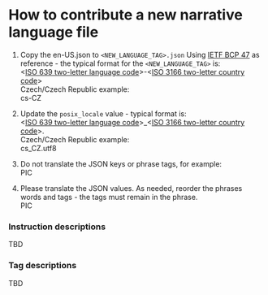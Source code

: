 # How to contribute a new narrative language file

1. Copy the en-US.json to `<NEW_LANGUAGE_TAG>.json`
Using [IETF BCP 47](https://tools.ietf.org/html/bcp47) as reference - the typical format for the `<NEW_LANGUAGE_TAG>` is:  
<[ISO 639 two-letter language code](TBD)>-<[ISO 3166 two-letter country code](TBD)>  
Czech/Czech Republic example:  
cs-CZ

2. Update the `posix_locale` value - typical format is:  
<[ISO 639 two-letter language code](TBD)>_<[ISO 3166 two-letter country code](TBD)>.<character encoding>  
Czech/Czech Republic example:  
cs_CZ.utf8

3. Do not translate the JSON keys or phrase tags, for example:  
PIC

4. Please translate the JSON values. As needed, reorder the phrases words and tags - the tags must remain in the phrase.  
PIC

### Instruction descriptions
TBD

### Tag descriptions
TBD

